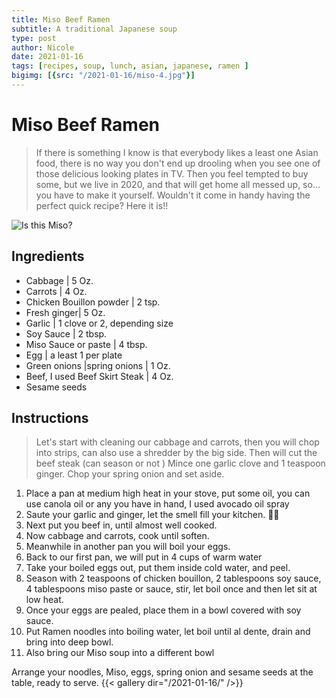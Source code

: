 ```yaml
---
title: Miso Beef Ramen
subtitle: A traditional Japanese soup
type: post
author: Nicole
date: 2021-01-16
tags: [recipes, soup, lunch, asian, japanese, ramen ]
bigimg: [{src: "/2021-01-16/miso-4.jpg"}]
---
```


# Miso Beef Ramen

>If there is something I know is that everybody likes a least one Asian food, there is no way you don't end up drooling when you see one of those delicious looking plates in TV. Then you feel tempted to buy some, but we live in 2020, and that will get home all messed up, so... you have to make it yourself. Wouldn't it come in handy having the perfect quick recipe? Here it is!!

![Is this Miso?](https://img.japankuru.com/prg_img/img/img2020051913551413107600.jpg)

## Ingredients

- Cabbage | 5 Oz.
- Carrots | 4 Oz. 
- Chicken Bouillon powder | 2 tsp.
- Fresh ginger| 5 Oz.
- Garlic | 1 clove or 2, depending size
- Soy Sauce | 2 tbsp.
- Miso Sauce or paste | 4 tbsp.
- Egg | a least 1 per plate
- Green onions |spring onions | 1 Oz.
- Beef, I used Beef Skirt Steak | 4 Oz.
- Sesame seeds



## Instructions

>Let's start with cleaning our cabbage and carrots, then you will chop into strips, can also use a shredder by the big side. Then will cut the beef steak (can season or not ) Mince one garlic clove and 1 teaspoon ginger. Chop your spring onion and set aside.

1. Place a pan at medium high heat in your stove, put some oil, you can use canola oil or any you have in hand, I used avocado oil spray
2. Saute your garlic and ginger, let the smell fill your kitchen. :woman_cook:
3. Next put you beef in, until almost well cooked.
4. Now cabbage and carrots, cook until soften.
5. Meanwhile in another pan you will boil your eggs.
6. Back to our first pan, we will put in 4 cups of warm water
7. Take your boiled eggs out, put them inside cold water, and peel.
8. Season with 2 teaspoons of chicken bouillon, 2 tablespoons soy sauce, 4 tablespoons miso paste or sauce, stir, let boil once and then let sit at low heat.
9.  Once your eggs are pealed, place them in a bowl covered with soy sauce.
10. Put Ramen noodles into boiling water, let boil until al dente, drain and bring into deep bowl.
11. Also bring our Miso soup into a different bowl

Arrange your noodles, Miso, eggs, spring onion and sesame seeds at the table, ready to serve.
{{< gallery dir="/2021-01-16/" />}}